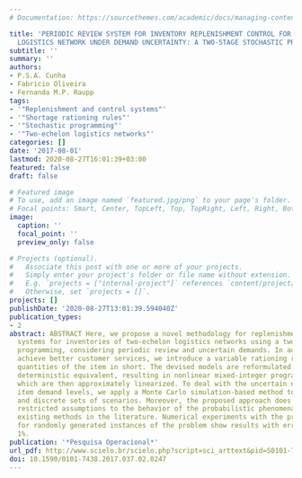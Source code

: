 ```yaml
---
# Documentation: https://sourcethemes.com/academic/docs/managing-content/

title: 'PERIODIC REVIEW SYSTEM FOR INVENTORY REPLENISHMENT CONTROL FOR A TWO-ECHELON
  LOGISTICS NETWORK UNDER DEMAND UNCERTAINTY: A TWO-STAGE STOCHASTIC PROGRAMING APPROACH'
subtitle: ''
summary: ''
authors:
- P.S.A. Cunha
- Fabricio Oliveira
- Fernanda M.P. Raupp
tags:
- '"Replenishment and control systems"'
- '"Shortage rationing rules"'
- '"Stochastic programming"'
- '"Two-echelon logistics networks"'
categories: []
date: '2017-08-01'
lastmod: 2020-08-27T16:01:39+03:00
featured: false
draft: false

# Featured image
# To use, add an image named `featured.jpg/png` to your page's folder.
# Focal points: Smart, Center, TopLeft, Top, TopRight, Left, Right, BottomLeft, Bottom, BottomRight.
image:
  caption: ''
  focal_point: ''
  preview_only: false

# Projects (optional).
#   Associate this post with one or more of your projects.
#   Simply enter your project's folder or file name without extension.
#   E.g. `projects = ["internal-project"]` references `content/project/deep-learning/index.md`.
#   Otherwise, set `projects = []`.
projects: []
publishDate: '2020-08-27T13:01:39.594040Z'
publication_types:
- 2
abstract: ABSTRACT Here, we propose a novel methodology for replenishment and control
  systems for inventories of two-echelon logistics networks using a two-stage stochastic
  programming, considering periodic review and uncertain demands. In addition, to
  achieve better customer services, we introduce a variable rationing rule to address
  quantities of the item in short. The devised models are reformulated into their
  deterministic equivalent, resulting in nonlinear mixed-integer programming models,
  which are then approximately linearized. To deal with the uncertain nature of the
  item demand levels, we apply a Monte Carlo simulation-based method to generate finite
  and discrete sets of scenarios. Moreover, the proposed approach does not require
  restricted assumptions to the behavior of the probabilistic phenomena, as does several
  existing methods in the literature. Numerical experiments with the proposed approach
  for randomly generated instances of the problem show results with errors around
  1%.
publication: '*Pesquisa Operacional*'
url_pdf: http://www.scielo.br/scielo.php?script=sci_arttext&pid=S0101-74382017000200247&lng=en&tlng=en
doi: 10.1590/0101-7438.2017.037.02.0247
---
```

